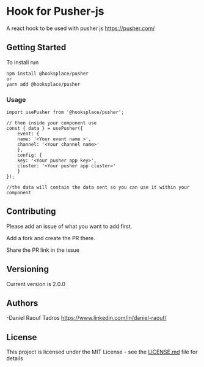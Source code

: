 # Hook for Pusher-js

A react hook to be used with pusher js https://pusher.com/

## Getting Started

To install run 

    npm install @hooksplace/pusher
    or
    yarn add @hooksplace/pusher

### Usage
    import usePusher from '@hooksplace/pusher';
    
    // then inside your component use
    const { data } = usePusher({
        event: {
        name: '<Your event name >',
        channel: '<Your channel name>'
        },
        config: {
        key: '<Your pusher app key>',
        cluster: '<Your pusher app cluster>'
        }
    });

    //the data will contain the data sent so you can use it within your component

## Contributing

Please add an issue of what you want to add first.

Add a fork and create the PR there.

Share the PR link in the issue

## Versioning

Current version is 2.0.0

## Authors

-Daniel Raouf Tadros https://www.linkedin.com/in/daniel-raouf/

## License

This project is licensed under the MIT License - see the [LICENSE.md](LICENSE.md) file for details

